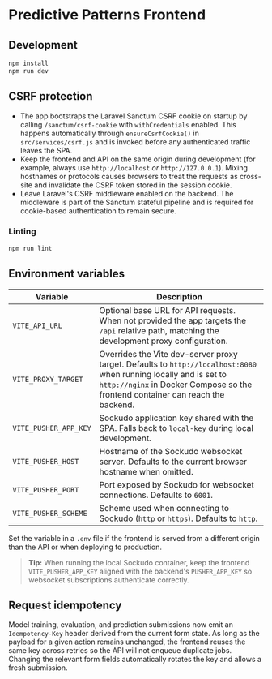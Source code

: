 # Predictive Patterns Frontend

## Development

```bash
npm install
npm run dev
```

## CSRF protection

- The app bootstraps the Laravel Sanctum CSRF cookie on startup by calling `/sanctum/csrf-cookie` with `withCredentials` enabled. This happens automatically through `ensureCsrfCookie()` in `src/services/csrf.js` and is invoked before any authenticated traffic leaves the SPA.
- Keep the frontend and API on the same origin during development (for example, always use `http://localhost` _or_ `http://127.0.0.1`). Mixing hostnames or protocols causes browsers to treat the requests as cross-site and invalidate the CSRF token stored in the session cookie.
- Leave Laravel's CSRF middleware enabled on the backend. The middleware is part of the Sanctum stateful pipeline and is required for cookie-based authentication to remain secure.

### Linting

```bash
npm run lint
```

## Environment variables

| Variable | Description |
| --- | --- |
| `VITE_API_URL` | Optional base URL for API requests. When not provided the app targets the `/api` relative path, matching the development proxy configuration. |
| `VITE_PROXY_TARGET` | Overrides the Vite dev-server proxy target. Defaults to `http://localhost:8080` when running locally and is set to `http://nginx` in Docker Compose so the frontend container can reach the backend. |
| `VITE_PUSHER_APP_KEY` | Sockudo application key shared with the SPA. Falls back to `local-key` during local development. |
| `VITE_PUSHER_HOST` | Hostname of the Sockudo websocket server. Defaults to the current browser hostname when omitted. |
| `VITE_PUSHER_PORT` | Port exposed by Sockudo for websocket connections. Defaults to `6001`. |
| `VITE_PUSHER_SCHEME` | Scheme used when connecting to Sockudo (`http` or `https`). Defaults to `http`. |

Set the variable in a `.env` file if the frontend is served from a different origin than the API or when deploying to production.

> **Tip:** When running the local Sockudo container, keep the frontend `VITE_PUSHER_APP_KEY` aligned with the backend's `PUSHER_APP_KEY` so websocket subscriptions authenticate correctly.

## Request idempotency

Model training, evaluation, and prediction submissions now emit an `Idempotency-Key` header derived from the current form state. As long as the payload for a given action remains unchanged, the frontend reuses the same key across retries so the API will not enqueue duplicate jobs. Changing the relevant form fields automatically rotates the key and allows a fresh submission.
